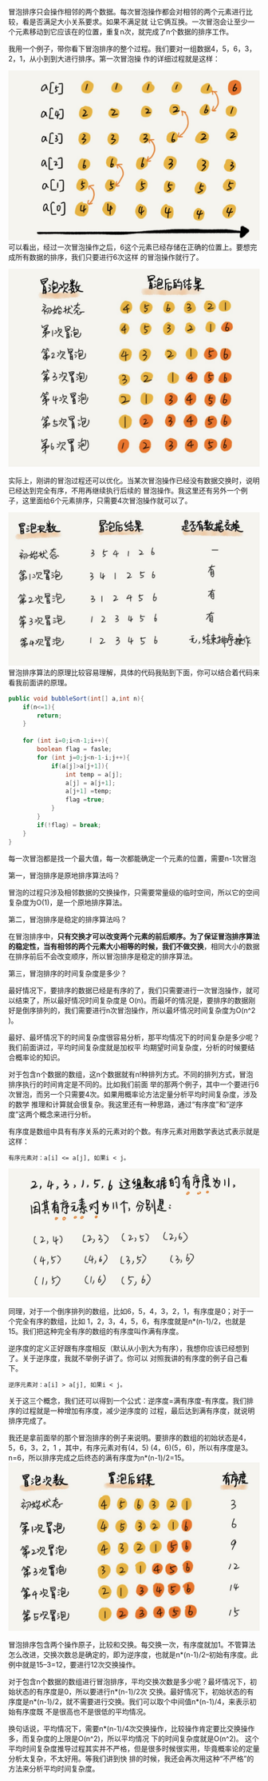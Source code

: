 冒泡排序只会操作相邻的两个数据。每次冒泡操作都会对相邻的两个元素进⾏⽐较，看是否满⾜⼤⼩关系要求。如果不满⾜就 让它俩互换。⼀次冒泡会让⾄少⼀个元素移动到它应该在的位置，重复n次，就完成了n个数据的排序⼯作。

我⽤⼀个例⼦，带你看下冒泡排序的整个过程。我们要对⼀组数据4，5，6，3，2，1，从⼩到到⼤进⾏排序。第⼀次冒泡操 作的详细过程就是这样：

![](asserts/Pasted%20image%2020250808220953.png)
可以看出，经过⼀次冒泡操作之后，6这个元素已经存储在正确的位置上。要想完成所有数据的排序，我们只要进⾏6次这样 的冒泡操作就⾏了。

![](asserts/Pasted%20image%2020250808221044.png)

实际上，刚讲的冒泡过程还可以优化。当某次冒泡操作已经没有数据交换时，说明已经达到完全有序，不⽤再继续执⾏后续的 冒泡操作。我这⾥还有另外⼀个例⼦，这⾥⾯给6个元素排序，只需要4次冒泡操作就可以了。


![](asserts/Pasted%20image%2020250808221108.png)
冒泡排序算法的原理⽐较容易理解，具体的代码我贴到下⾯，你可以结合着代码来看我前⾯讲的原理。

```java
public void bubbleSort(int[] a,int n){
	if(n<=1){
		return;
	}

	for (int i=0;i<n-1;i++){
		boolean flag = fasle;
		for (int j=0;j<n-1-i;j++){
			if(a[j]>a[j+1]){
				int temp = a[j];
				a[j] = a[j+1];
				a[j+1] =temp;
				flag =true;
			}
		}
		if(!flag) = break;
	}
}
```

每一次冒泡都是找一个最大值，每一次都能确定一个元素的位置，需要n-1次冒泡

第⼀，冒泡排序是原地排序算法吗？

冒泡的过程只涉及相邻数据的交换操作，只需要常量级的临时空间，所以它的空间复杂度为O(1)，是⼀个原地排序算法。

第⼆，冒泡排序是稳定的排序算法吗？

在冒泡排序中，**只有交换才可以改变两个元素的前后顺序。为了保证冒泡排序算法的稳定性，当有相邻的两个元素⼤⼩相等的时候，我们不做交换**，相同⼤⼩的数据在排序前后不会改变顺序，所以冒泡排序是稳定的排序算法。

第三，冒泡排序的时间复杂度是多少？

最好情况下，要排序的数据已经是有序的了，我们只需要进⾏⼀次冒泡操作，就可以结束了，所以最好情况时间复杂度是 O(n)。⽽最坏的情况是，要排序的数据刚好是倒序排列的，我们需要进⾏n次冒泡操作，所以最坏情况时间复杂度为O(n^2 )。

最好、最坏情况下的时间复杂度很容易分析，那平均情况下的时间复杂是多少呢？我们前⾯讲过，平均时间复杂度就是加权平 均期望时间复杂度，分析的时候要结合概率论的知识。

对于包含n个数据的数组，这n个数据就有n!种排列⽅式。不同的排列⽅式，冒泡排序执⾏的时间肯定是不同的。⽐如我们前⾯ 举的那两个例⼦，其中⼀个要进⾏6次冒泡，⽽另⼀个只需要4次。如果⽤概率论⽅法定量分析平均时间复杂度，涉及的数学 推理和计算就会很复杂。我这⾥还有⼀种思路，通过“有序度”和“逆序度”这两个概念来进⾏分析。

有序度是数组中具有有序关系的元素对的个数。有序元素对⽤数学表达式表示就是这样：


```
有序元素对：a[i] <= a[j], 如果i < j。
```

![](asserts/Pasted%20image%2020250808223100.png)


同理，对于⼀个倒序排列的数组，⽐如6，5，4，3，2，1，有序度是0；对于⼀个完全有序的数组，⽐如 1，2，3，4，5，6，有序度就是n*(n-1)/2，也就是15。我们把这种完全有序的数组的有序度叫作满有序度。


逆序度的定义正好跟有序度相反（默认从⼩到⼤为有序），我想你应该已经想到了。关于逆序度，我就不举例⼦讲了。你可以 对照我讲的有序度的例⼦⾃⼰看下。

```
逆序元素对：a[i] > a[j], 如果i < j。
```

关于这三个概念，我们还可以得到⼀个公式：逆序度=满有序度-有序度。我们排序的过程就是⼀种增加有序度，减少逆序度的 过程，最后达到满有序度，就说明排序完成了。

我还是拿前⾯举的那个冒泡排序的例⼦来说明。要排序的数组的初始状态是4，5，6，3，2，1 ，其中，有序元素对有(4，5) (4，6)(5，6)，所以有序度是3。n=6，所以排序完成之后终态的满有序度为n*(n-1)/2=15。
![](asserts/Pasted%20image%2020250808223209.png)


冒泡排序包含两个操作原⼦，⽐较和交换。每交换⼀次，有序度就加1。不管算法怎么改进，交换次数总是确定的，即为逆序度，也就是n*(n-1)/2–初始有序度。此例中就是15–3=12，要进⾏12次交换操作。

对于包含n个数据的数组进⾏冒泡排序，平均交换次数是多少呢？最坏情况下，初始状态的有序度是0，所以要进⾏n*(n-1)/2次 交换。最好情况下，初始状态的有序度是n*(n-1)/2，就不需要进⾏交换。我们可以取个中间值n*(n-1)/4，来表示初始有序度既 不是很⾼也不是很低的平均情况。

换句话说，平均情况下，需要n*(n-1)/4次交换操作，⽐较操作肯定要⽐交换操作多，⽽复杂度的上限是O(n^2)，所以平均情况 下的时间复杂度就是O(n^2)。 这个平均时间复杂度推导过程其实并不严格，但是很多时候很实⽤，毕竟概率论的定量分析太复杂，不太好⽤。等我们讲到快 排的时候，我还会再次⽤这种“不严格”的⽅法来分析平均时间复杂度。